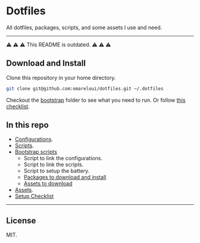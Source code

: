 # Dotfiles

All dotfiles, packages, scripts, and some assets I use and need.

---

⚠️ ⚠️ ⚠️  This README is outdated. ⚠️ ⚠️ ⚠️

## Download and Install

Clone this repository in your home directory.

```bash
git clone git@github.com:omareloui/dotfiles.git ~/.dotfiles
```

Checkout the [bootstrap](./bootstrap) folder to see what you need to run.
Or follow [this checklist](./docs/setup-checklist.md).

## In this repo

- [Configurations](./config).
- [Scripts](./docs/scripts.md).
- [Bootstrap scripts](./bootstrap)
  - Script to link the configurations.
  - Script to link the scripts.
  - Script to setup the battery.
  - [Packages to download and install](./bootstrap/packages)
  - [Assets to download](./bootstrap/assets)
- [Assets](./assets).
- [Setup Checklist](./docs/setup-checklist.md)

---

## License

MIT.
